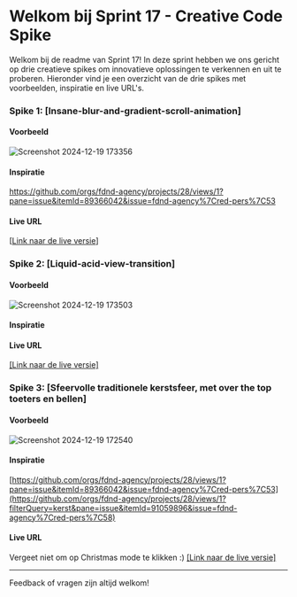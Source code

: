 # Welkom bij Sprint 17 - Creative Code Spike

Welkom bij de readme van Sprint 17! In deze sprint hebben we ons gericht op drie creatieve spikes om innovatieve oplossingen te verkennen en uit te proberen. Hieronder vind je een overzicht van de drie spikes met voorbeelden, inspiratie en live URL's.

### Spike 1: [Insane-blur-and-gradient-scroll-animation]

#### Voorbeeld
![Screenshot 2024-12-19 173356](https://github.com/user-attachments/assets/dca80307-3cd9-4b51-b05d-e73df61cf001)

#### Inspiratie
https://github.com/orgs/fdnd-agency/projects/28/views/1?pane=issue&itemId=89366042&issue=fdnd-agency%7Cred-pers%7C53

#### Live URL
[[Link naar de live versie](https://insane-blur-and-gradient.netlify.app/)]

### Spike 2: [Liquid-acid-view-transition]

#### Voorbeeld
![Screenshot 2024-12-19 173503](https://github.com/user-attachments/assets/572e4159-e56f-4c88-9782-6f4a838cb206)

#### Inspiratie


#### Live URL
[[Link naar de live versie]](https://liquid-acid-view-transition.netlify.app/)

### Spike 3: [Sfeervolle traditionele kerstsfeer, met over the top toeters en bellen]

#### Voorbeeld
![Screenshot 2024-12-19 172540](https://github.com/user-attachments/assets/d7709434-92d2-4915-8653-be5de76a9ed0)

#### Inspiratie
[https://github.com/orgs/fdnd-agency/projects/28/views/1?pane=issue&itemId=89366042&issue=fdnd-agency%7Cred-pers%7C53](https://github.com/orgs/fdnd-agency/projects/28/views/1?filterQuery=kerst&pane=issue&itemId=91059896&issue=fdnd-agency%7Cred-pers%7C58)

#### Live URL
Vergeet niet om op Christmas mode te klikken :)
[[Link naar de live versie]](https://sfeervolle-kerstsfeer-met-toeters.netlify.app/)

---
Feedback of vragen zijn altijd welkom!
